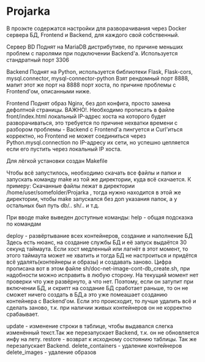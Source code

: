 # Projarka
В проэкте содержатся настройки для разворачивания через Docker сервера БД, Frontend и Backend, для каждого свой собственный.

Сервер BD
Поднят на MariaDB дистрибутиве, по причине меньших проблем с паролями при подключении Backend'a.
Используется стандратный порт 3306

Backend
Поднят на Python, используется библиотеки Flask, Flask-cors, mysql.connector, mysql-connector-python
Взят рендомный порт 8888, мапит этот же порт на 8888 порт хоста, по причине проблемы с Frontend'ом, описанными ниже.

Frontend
Поднят образ Nginx, без доп конфига, просто замена дефолтной страницы.
ВАЖНО!. Необходимо прописать в файле front/index.html локальный IP-адрес хоста на которого будет разворачиваться, это требуется по причине нехватки времени с разбором проблемы -  Backend с Frontend'a  пингуется и Curl'иться корректно, но Frontend не может соединиться через Python.mysql.connection по IP-адресу их сети, но успешно цепляется если его пустить через локальный IP хоста.

Для лёгкой установки создан Makefile

Чтобы  всё запустилось, необходимо скачать все файлы и папки и запускать команду make из той же директории, куда всё скачается.
К примеру: Скачанные файлы лежат в директории /home/user/somefolder/Projarka , тогда нужно находится в этой же директории, чтобы make запускался без доп указания папок, а у остальных был путь db/.. sh/.. и т.д.

При вводе make выведен доступные команды: 
help - общая подсказка по командам

deploy - развёртывание всех контейнеров, создание и наполнение БД 
Здесь есть нюанс, на создание службы БД и её запуск  выдаётся 30 секунд таймаута. Если хост медленный или лагнёт в этот момент, то этого таймаута может не хватить и тогда БД не настроиться и придётся всё удалять(контейнеры и образы) и создавать заново. Цифра прописана вот в этом файле sh/doc-net-image-cont-db_create.sh, при надобности можно исправить в любую сторону. 
На текущий момент нет проверки что уже развёрнуто, а что нет. Поэтому, если он затупит при включении БД, и скрипт на создание БД сработает раньше, то он не сможет ничего создать в БД,а это уже помеашает созданию контейнера с Backend'ом. Если это происходит, то лучше удалить всё и сделать заново, т.к. при наличии живых контейнеров он не корректно срабаывает.

update - изменение строки в таблице, чтобы выдавался слегка изменённый текст.Так же перезапускает Backend, т.к. он не обновляется инфу на лету.
restore - возврат к исходному состоянию таблицы. Так же перезапускает Backend.
delete_containers - удаление контейнеров
delete_images - удаление образов
